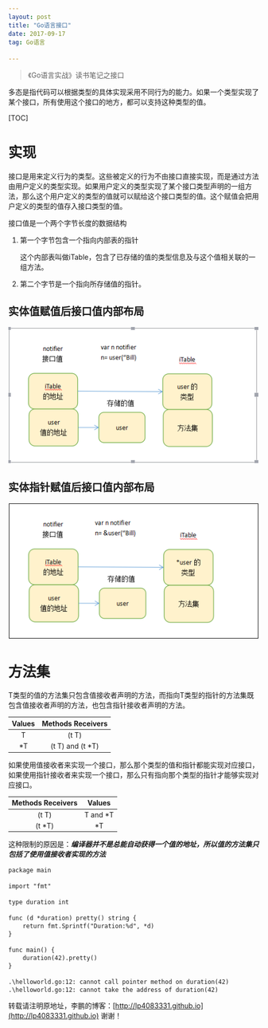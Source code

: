 ```yaml
---
layout: post
title: "Go语言接口"
date: 2017-09-17 
tag: Go语言 

---
```


> 《Go语言实战》读书笔记之接口

多态是指代码可以根据类型的具体实现采用不同行为的能力。如果一个类型实现了某个接口，所有使用这个接口的地方，都可以支持这种类型的值。

[TOC]

# 实现

接口是用来定义行为的类型。这些被定义的行为不由接口直接实现，而是通过方法由用户定义的类型实现。如果用户定义的类型实现了某个接口类型声明的一组方法，那么这个用户定义的类型的值就可以赋给这个接口类型的值。这个赋值会把用户定义的类型的值存入接口类型的值。

接口值是一个两个字节长度的数据结构

1. 第一个字节包含一个指向内部表的指针

   这个内部表叫做iTable，包含了已存储的值的类型信息及与这个值相关联的一组方法。

2. 第二个字节是一个指向所存储值的指针。

## 实体值赋值后接口值内部布局

![img](../images/posts/markdown/值赋值.png)

## 实体指针赋值后接口值内部布局

![img](../images/posts/markdown/引用赋值.png)



# 方法集

T类型的值的方法集只包含值接收者声明的方法，而指向T类型的指针的方法集既包含值接收者声明的方法，也包含指针接收者声明的方法。

| Values | Methods Receivers |
| :----: | :---------------: |
|   T    |       (t T)       |
|   *T   | (t T) and (t *T)  |



如果使用值接收者来实现一个接口，那么那个类型的值和指针都能实现对应接口，如果使用指针接收者来实现一个接口，那么只有指向那个类型的指针才能够实现对应接口。

| Methods Receivers |  Values  |
| :---------------: | :------: |
|       (t T)       | T and *T |
|      (t *T)       |    *T    |



这种限制的原因是：***编译器并不是总能自动获得一个值的地址，所以值的方法集只包括了使用值接收者实现的方法***

```
package main

import "fmt"

type duration int

func (d *duration) pretty() string {
    return fmt.Sprintf("Duration:%d", *d)
}

func main() {
    duration(42).pretty()
}

.\helloworld.go:12: cannot call pointer method on duration(42)
.\helloworld.go:12: cannot take the address of duration(42)
```

转载请注明原地址，李鹏的博客：[http://lp4083331.github.io](http://lp4083331.github.io) 谢谢！
